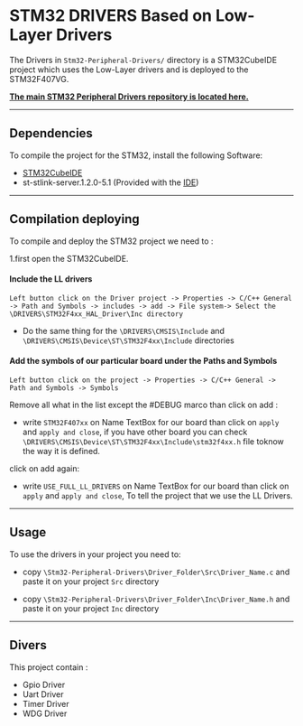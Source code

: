 # STM32 DRIVERS Based on Low-Layer Drivers 
The Drivers in `Stm32-Peripheral-Drivers/` directory is a STM32CubeIDE project which uses the Low-Layer drivers and is deployed to the STM32F407VG.

**[The main STM32 Peripheral Drivers repository is located here.](https://github.com/mouadhgit/Stm32-Peripheral-Drivers)**

---
## Dependencies

To compile the project for the STM32, install the following Software:
- [STM32CubeIDE](https://www.st.com/en/development-tools/stm32cubeide.html)
- st-stlink-server.1.2.0-5.1 (Provided with the [IDE](https://www.st.com/en/development-tools/stm32cubeide.html))

---

## Compilation deploying
To compile and deploy the STM32 project we need to : 

1.first open the STM32CubeIDE.

#### Include the LL drivers
```
Left button click on the Driver project -> Properties -> C/C++ General -> Path and Symbols -> includes -> add -> File system-> Select the \DRIVERS\STM32F4xx_HAL_Driver\Inc directory
```  
- Do the same thing for the `\DRIVERS\CMSIS\Include` and `\DRIVERS\CMSIS\Device\ST\STM32F4xx\Include` directories
#### Add the symbols of our particular board under the Paths and Symbols
```
Left button click on the project -> Properties -> C/C++ General -> Path and Symbols -> Symbols
```  
Remove all what in the list except the #DEBUG marco than click on add :
- write `STM32F407xx` on Name TextBox for our board than click on `apply` and `apply and close`, if you have other board you can check `\DRIVERS\CMSIS\Device\ST\STM32F4xx\Include\stm32f4xx.h` file toknow the way it is defined.
  
click on add again:
- write `USE_FULL_LL_DRIVERS` on Name TextBox for our board than click on `apply` and `apply and close`, To tell the project that we use the LL Drivers.

---
## Usage  

To use the drivers in your project you need to: 

- copy `\Stm32-Peripheral-Drivers\Driver_Folder\Src\Driver_Name.c` and paste it on your project `Src` directory

- copy `\Stm32-Peripheral-Drivers\Driver_Folder\Inc\Driver_Name.h`  and paste it on your project `Inc` directory

---
## Divers
This project contain :
- Gpio Driver
- Uart Driver
- Timer Driver
- WDG Driver

